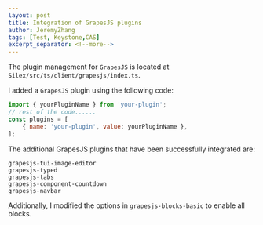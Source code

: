 ```yaml
---
layout: post
title: Integration of GrapesJS plugins
author: JeremyZhang
tags: [Test, Keystone,CAS]
excerpt_separator: <!--more-->
---
```

The plugin management for `GrapesJS` is located at `Silex/src/ts/client/grapesjs/index.ts`.
<!--more-->
I added a `GrapesJS` plugin using the following code:

```javascript
import { yourPluginName } from 'your-plugin';
// rest of the code......
const plugins = [
    { name: 'your-plugin', value: yourPluginName },
];
```
The additional GrapesJS plugins that have been successfully integrated are:

```
grapesjs-tui-image-editor
grapesjs-typed
grapesjs-tabs
grapesjs-component-countdown
grapesjs-navbar
```

Additionally, I modified the options in `grapesjs-blocks-basic` to enable all blocks.

